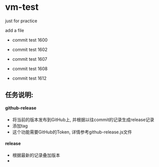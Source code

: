 # vm-test
just for practice

add a file

- commit test 1600
- commit test 1602
- commit test 1607
- commit test 1608

- commit test 1612

## 任务说明:

#### github-release

- 将当前的版本发布到GitHub上, 并根据以往commit的记录生成release记录
- 添加tag
- 这个功能需要GitHub的Token, 详情参考github-release.js文件

#### release

- 根据最新的记录叠加版本
-